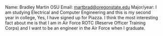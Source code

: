 Name: Bradley Martin
OSU Email: martbrad@oregonstate.edu
Major/year: I am studying Electrical and Computer Engineering and this is my second year in college,
Yes, I have signed up for Piazza.
I think the most interesting fact about me is that I am in Air Force ROTC (Reserve Officer Training Corps) and I want to be an engineer in the Air Force when I graduate.